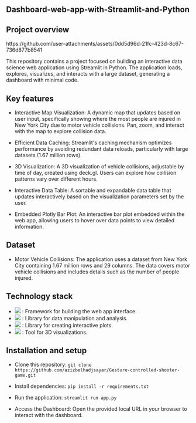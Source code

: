 ## Dashboard-web-app-with-Streamlit-and-Python

<h2>Project overview</h2>
https://github.com/user-attachments/assets/0dd5d96d-21fc-423d-8c67-736d877b8541

This repository contains a project focused on building an interactive data science web application using Streamlit in Python. The application loads, explores, visualizes, and interacts with a large dataset, generating a dashboard with minimal code.

<h2>Key features</h2>

 - Interactive Map Visualization:
A dynamic map that updates based on user input, specifically showing where the most people are injured in New York City due to motor vehicle collisions.
Pan, zoom, and interact with the map to explore collision data.

 - Efficient Data Caching:
Streamlit's caching mechanism optimizes performance by avoiding redundant data reloads, particularly with large datasets (1.67 million rows).

 - 3D Visualization:
A 3D visualization of vehicle collisions, adjustable by time of day, created using deck.gl. Users can explore how collision patterns vary over different hours.

 - Interactive Data Table:
A sortable and expandable data table that updates interactively based on the visualization parameters set by the user.
 
 - Embedded Plotly Bar Plot:
An interactive bar plot embedded within the web app, allowing users to hover over data points to view detailed information.

<h2>Dataset</h2>

 - Motor Vehicle Collisions:
The application uses a dataset from New York City containing 1.67 million rows and 29 columns. The data covers motor vehicle collisions and includes details such as the number of people injured.

<h2>Technology stack</h2>

 - <img src="https://img.shields.io/badge/Streamlit-%23FF5151.svg?style=for-the-badge&logo=streamlit&logoColor=white"/> : Framework for building the web app interface.
 - <img src="https://img.shields.io/badge/pandas-%23150458.svg?style=for-the-badge&logo=pandas&logoColor=white"/> : Library for data manipulation and analysis.
 - <img src="https://img.shields.io/badge/plotly-%23788199.svg?style=for-the-badge&logo=plotly&logoColor=6D0170"/> : Library for creating interactive plots.
 - <img src="https://img.shields.io/badge/deck.gl-%232b3848.svg?style=for-the-badge&logo=deckgl&logoColor=white"/> : Tool for 3D visualizations.

<h2>Installation and setup</h2>
 
 - Clone this repository: `git clone https://github.com/azizbelhadjsayar/Gesture-controlled-shooter-game.git`
 
 - Install dependencies: `pip install -r requirements.txt`
 
 - Run the application: `streamlit run app.py`
 
 - Access the Dashboard: Open the provided local URL in your browser to interact with the dashboard.
